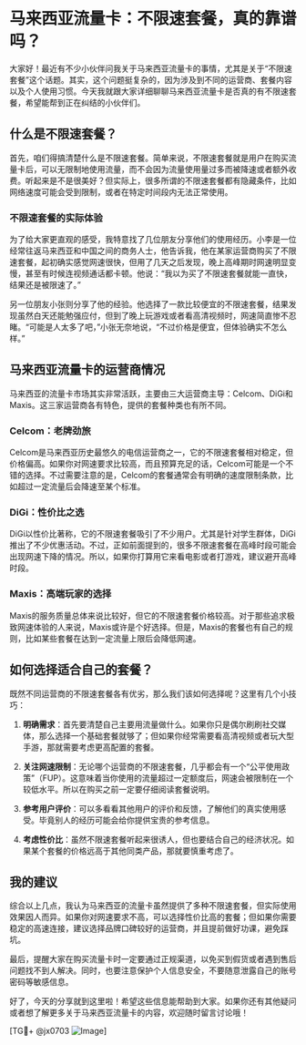 # 马来西亚流量卡：不限速套餐，真的靠谱吗？

大家好！最近有不少小伙伴问我关于马来西亚流量卡的事情，尤其是关于“不限速套餐”这个话题。其实，这个问题挺复杂的，因为涉及到不同的运营商、套餐内容以及个人使用习惯。今天我就跟大家详细聊聊马来西亚流量卡是否真的有不限速套餐，希望能帮到正在纠结的小伙伴们。

## 什么是不限速套餐？

首先，咱们得搞清楚什么是不限速套餐。简单来说，不限速套餐就是用户在购买流量卡后，可以无限制地使用流量，而不会因为流量使用量过多而被降速或者额外收费。听起来是不是很美好？但实际上，很多所谓的不限速套餐都有隐藏条件，比如网络速度可能会受到限制，或者在特定时间段内无法正常使用。

### 不限速套餐的实际体验

为了给大家更直观的感受，我特意找了几位朋友分享他们的使用经历。小李是一位经常往返马来西亚和中国之间的商务人士，他告诉我，他在某家运营商购买了不限速套餐，起初确实感觉网速很快，但用了几天之后发现，晚上高峰期时网速明显变慢，甚至有时候连视频通话都卡顿。他说：“我以为买了不限速套餐就能一直快，结果还是被限速了。”

另一位朋友小张则分享了他的经验。他选择了一款比较便宜的不限速套餐，结果发现虽然白天还能勉强应付，但到了晚上玩游戏或者看高清视频时，网速简直惨不忍睹。“可能是人太多了吧，”小张无奈地说，“不过价格是便宜，但体验确实不怎么样。”

## 马来西亚流量卡的运营商情况

马来西亚的流量卡市场其实非常活跃，主要由三大运营商主导：Celcom、DiGi和Maxis。这三家运营商各有特色，提供的套餐种类也有所不同。

### Celcom：老牌劲旅

Celcom是马来西亚历史最悠久的电信运营商之一，它的不限速套餐相对稳定，但价格偏高。如果你对网速要求比较高，而且预算充足的话，Celcom可能是一个不错的选择。不过需要注意的是，Celcom的套餐通常会有明确的速度限制条款，比如超过一定流量后会降速至某个标准。

### DiGi：性价比之选

DiGi以性价比著称，它的不限速套餐吸引了不少用户。尤其是针对学生群体，DiGi推出了不少优惠活动。不过，正如前面提到的，很多不限速套餐在高峰时段可能会出现网速下降的情况。所以，如果你打算用它来看电影或者打游戏，建议避开高峰时段。

### Maxis：高端玩家的选择

Maxis的服务质量总体来说比较好，但它的不限速套餐价格较高。对于那些追求极致网速体验的人来说，Maxis或许是个好选择。但是，Maxis的套餐也有自己的规则，比如某些套餐在达到一定流量上限后会降低网速。

## 如何选择适合自己的套餐？

既然不同运营商的不限速套餐各有优劣，那么我们该如何选择呢？这里有几个小技巧：

1. **明确需求**：首先要清楚自己主要用流量做什么。如果你只是偶尔刷刷社交媒体，那么选择一个基础套餐就够了；但如果你经常需要看高清视频或者玩大型手游，那就需要考虑更高配置的套餐。

2. **关注网速限制**：无论哪个运营商的不限速套餐，几乎都会有一个“公平使用政策”（FUP）。这意味着当你使用的流量超过一定额度后，网速会被限制在一个较低水平。所以在购买之前一定要仔细阅读套餐说明。

3. **参考用户评价**：可以多看看其他用户的评价和反馈，了解他们的真实使用感受。毕竟别人的经历可能会给你提供宝贵的参考信息。

4. **考虑性价比**：虽然不限速套餐听起来很诱人，但也要结合自己的经济状况。如果某个套餐的价格远高于其他同类产品，那就要慎重考虑了。

## 我的建议

综合以上几点，我认为马来西亚的流量卡虽然提供了多种不限速套餐，但实际使用效果因人而异。如果你对网速要求不高，可以选择性价比高的套餐；但如果你需要稳定的高速连接，建议选择品牌口碑较好的运营商，并且提前做好功课，避免踩坑。

最后，提醒大家在购买流量卡时一定要通过正规渠道，以免买到假货或者遇到售后问题找不到人解决。同时，也要注意保护个人信息安全，不要随意泄露自己的账号密码等敏感信息。

好了，今天的分享就到这里啦！希望这些信息能帮助到大家。如果你还有其他疑问或者想了解更多关于马来西亚流量卡的内容，欢迎随时留言讨论哦！

[TG💪+ @jx0703 ![Image](https://github.com/user-attachments/assets/dbca1d08-cadb-493c-b0ec-ad6f7a83f270)]
